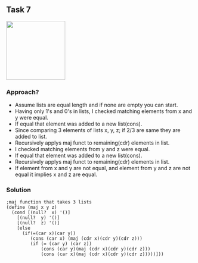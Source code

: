 ## Task 7

<p><img src="Resources/7.png width="851" height="158"></p>


### Approach? 
* Assume lists are equal length and if none are empty you can start.
* Having only 1's and 0's in lists, I checked matching elements from x and y were equal.
* If equal that element was added to a new list(cons).
* Since comparing 3 elements of lists x, y, z; if 2/3 are same they are added to list.
* Recursively applys maj funct to remaining(cdr) elements in list. 
* I checked matching elements from y and z were equal.
* If equal that element was added to a new list(cons).
* Recursively applys maj funct to remaining(cdr) elements in list. 
* If element from x and y are not equal, and element from y and z are not equal it implies x and z are equal.


### Solution
```Racket
;maj function that takes 3 lists
(define (maj x y z)
  (cond [(null?  x) '()]
    [(null?  y) '()]
    [(null?  z) '()]
    [else
      (if(=(car x)(car y))
         (cons (car x) (maj (cdr x)(cdr y)(cdr z)))
         (if (= (car y) (car z))
             (cons (car y)(maj (cdr x)(cdr y)(cdr z)))
             (cons (car x)(maj (cdr x)(cdr y)(cdr z)))))]))

```
